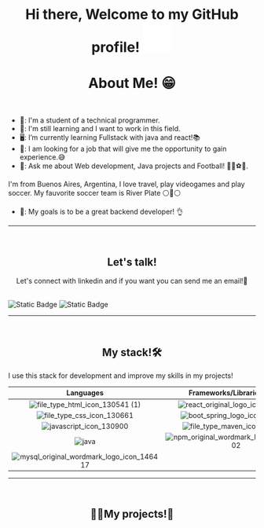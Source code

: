 <div align="center">
  <h1>Hi there, Welcome to my GitHub profile! <img src="https://github.com/Kathryn-Jie/Kathryn-Jie/blob/main/wave.gif" width="60px"/></h1>

<h1>About Me! 😁</h1>
</div>
<Br>

- 🏫: I'm a student of a technical programmer.
- 🔭: I'm still learning and I want to work in this field.
- 🖥️: I’m currently learning Fullstack with java and react!📚
- 🤔: I am looking for a job that will give me the opportunity to gain experience.😅
- 💬: Ask me about Web development, Java projects and Football! 🧑‍💻⚽😀.

I'm from Buenos Aires, Argentina, I love travel, play videogames and play soccer. My fauvorite soccer team is River Plate ⚪🔴⚪

- 💼: My goals is to be a great backend developer! 👌
  
<hr>
<Br>

<div align="center">
  <h2>Let's talk!</h2>
</div>
<div align="center">Let's connect with linkedin and if you want you can send me an email!🫡</div>
<Br>
<p>
 <img alt="Static Badge" src="https://badgen.net/static/E-mail/nahuel-ramirez@hotmail.com/orange">
  <img alt="Static Badge" src="https://img.shields.io/badge/LinkedIn-Let's Connect!-blue?link=https://www.linkedin.com/in/nahuel-n-ramirez">
</p>

<hr>
<Br>

<div align="center">
  <h2>My stack!🛠️</h2>
</div>
<p>I use this stack for development and improve my skills in my projects!</p>

| Languages | Frameworks/Libraries/Tools |
| :----:    | :----:     |
| ![file_type_html_icon_130541 (1)](https://github.com/Nahuel-Ramirez/Nahuel-Ramirez/assets/86963106/54f76b9a-f4af-43a5-b1fe-dc4266becd8a) | ![react_original_logo_icon_146374](https://github.com/Nahuel-Ramirez/Nahuel-Ramirez/assets/86963106/b3b156e0-517b-4b75-9cb2-796d438720b6) |
| ![file_type_css_icon_130661](https://github.com/Nahuel-Ramirez/Nahuel-Ramirez/assets/86963106/91eb1ec4-2996-4daa-82dd-532aa976f5e9)          | ![boot_spring_logo_icon_214693](https://github.com/Nahuel-Ramirez/Nahuel-Ramirez/assets/86963106/8bcee303-d53e-46ad-84a6-1187d549b98c) |
| ![javascript_icon_130900](https://github.com/Nahuel-Ramirez/Nahuel-Ramirez/assets/86963106/9bf6cfbf-324c-4eec-9e2b-6a1a5ff66482) | ![file_type_maven_icon_130397](https://github.com/Nahuel-Ramirez/Nahuel-Ramirez/assets/86963106/279be1f9-3562-4491-a9af-5f1c146172a4) |
|  ![java](https://github.com/Nahuel-Ramirez/Nahuel-Ramirez/assets/86963106/cc54ef82-5c6d-406d-b64c-21ef5728b59b) | ![npm_original_wordmark_logo_icon_146402](https://github.com/Nahuel-Ramirez/Nahuel-Ramirez/assets/86963106/783f5af4-3670-4a0f-83a9-d631c888de1c) |
| ![mysql_original_wordmark_logo_icon_146417](https://github.com/Nahuel-Ramirez/Nahuel-Ramirez/assets/86963106/eca6589c-6ade-4676-b860-15ccd7a24eb5) |  |

<hr>
<Br>
  
<div align="center">
  <h2>🧑‍💻My projects!💼</h2>
</div>







<!--
**Nahuel-Ramirez/Nahuel-Ramirez** is a ✨ _special_ ✨ repository because its `README.md` (this file) appears on your GitHub profile.

Here are some ideas to get you started:

- 🔭 I’m currently working on ...
- 🌱 I’m currently learning ...
- 👯 I’m looking to collaborate on ...
- 🤔 I’m looking for help with ...
- 💬 Ask me about ...
- 📫 How to reach me: ...
- 😄 Pronouns: ...
- ⚡ Fun fact: ...
-->
